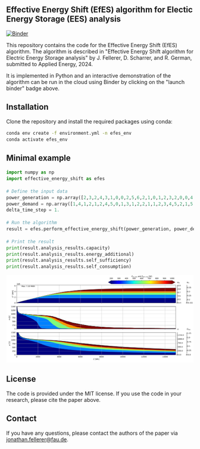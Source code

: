 ## Effective Energy Shift (EfES) algorithm for Electic Energy Storage (EES) analysis

[![Binder](https://mybinder.org/badge_logo.svg)](https://mybinder.org/v2/gh/AirborneKiwi/effective_energy_shift.git/HEAD?labpath=demo_notebook.ipynb)

This repository contains the code for the Effective Energy Shift (EfES) algorithm. 
The algorithm is described in "Effective Energy Shift algorithm for Electric Energy Storage analysis" by J. Fellerer, D. Scharrer, and R. German, submitted to Applied Energy, 2024.

It is implemented in Python and an interactive demonstration of the algorithm can be run in the cloud using Binder by clicking on the "launch binder" badge above.

## Installation

Clone the repository and install the required packages using conda:

```bash
conda env create -f environment.yml -n efes_env
conda activate efes_env
```

## Minimal example

```python
import numpy as np
import effective_energy_shift as efes

# Define the input data
power_generation = np.array([2,3,2,4,3,1,0,0,2,5,6,2,1,0,1,2,3,2,0,0,4,4,4,2])
power_demand = np.array([1,4,1,2,1,2,4,5,0,1,3,1,2,2,1,1,2,3,4,5,2,1,5,1])
delta_time_step = 1.

# Run the algorithm
result = efes.perform_effective_energy_shift(power_generation, power_demand, delta_time_step)

# Print the result
print(result.analysis_results.capacity)
print(result.analysis_results.energy_additional)
print(result.analysis_results.self_sufficiency)
print(result.analysis_results.self_consumption)
```

![house_example_results.png](examples%2Fhouse_example_results%2Fhouse_example_results.png)

## License

The code is provided under the MIT license. If you use the code in your research, please cite the paper above.

## Contact

If you have any questions, please contact the authors of the paper via <jonathan.fellerer@fau.de>.

